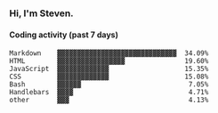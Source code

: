 ### Hi, I'm Steven.

#### Coding activity (past 7 days)
```
Markdown    ▓▓▓▓▓▓▓▓▓▓▓▓▓▓▓▓▓▓▓▓▓▓▓▓▓▓▓▓▓▓  34.09%
HTML        ▓▓▓▓▓▓▓▓▓▓▓▓▓▓▓▓▓               19.60%
JavaScript  ▓▓▓▓▓▓▓▓▓▓▓▓▓                   15.35%
CSS         ▓▓▓▓▓▓▓▓▓▓▓▓▓                   15.08%
Bash        ▓▓▓▓▓▓                           7.05%
Handlebars  ▓▓▓▓                             4.71%
other       ▓▓▓                              4.13%
```
